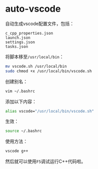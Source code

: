 # auto-vscode


自动生成vscode配置文件，包括：
```
c_cpp_properties.json
launch.json
settings.json
tasks.json
```

将脚本移至`/usr/local/bin`：
```bash
mv vscode.sh /usr/local/bin
sudo chmod +x /usr/local/bin/vscode.sh
```

创建别名：
```bash
vim ~/.bashrc
```

添加以下内容：
```bash
alias vscode="/usr/local/bin/vscode.sh"
```

生效：
```bash
source ~/.bashrc
```

使用方法：
```bash
vscode g++
```

然后就可以使用`F5`调试运行C++代码啦。







